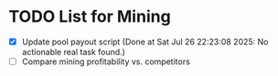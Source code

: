 # TODO List for Mining

- [x] Update pool payout script  (Done at Sat Jul 26 22:23:08 2025: No actionable real task found.)
- [ ] Compare mining profitability vs. competitors